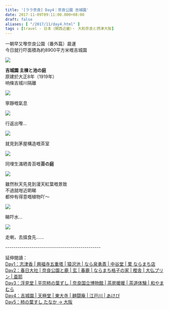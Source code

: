 ```yaml
---
title: '[ララ奈良] Day4：奈良公園 吉城園'
date: 2017-11-09T09:11:00.000+08:00
draft: false
aliases: [ "/2017/11/day4.html" ]
tags : [travel - 日本（関西近畿）・ 大和奈良と摂津大阪]
---
```


一朝早又嚟奈良公園（番外篇）晨運  
今日就行吓面積為約8900平方米嘅吉城園  

[![](https://c1.staticflickr.com/5/4424/36290091843_e3c9bb68da_z.jpg)](https://c1.staticflickr.com/5/4424/36290091843_e3c9bb68da_z.jpg)

**吉城園 主棟と池の庭**  
原建於大正8年（1919年）  
响條吉城川隔離  

[![](https://c1.staticflickr.com/5/4473/36892579403_20dae11c3f_z.jpg)](https://c1.staticflickr.com/5/4473/36892579403_20dae11c3f_z.jpg)

寧靜嘅氣息  

[![](https://c1.staticflickr.com/5/4473/36854168014_884e0f7c82_z.jpg)](https://c1.staticflickr.com/5/4473/36854168014_884e0f7c82_z.jpg)

行返出嚟...  

[![](https://c1.staticflickr.com/5/4464/37564343991_58f81da3c8_z.jpg)](https://c1.staticflickr.com/5/4464/37564343991_58f81da3c8_z.jpg)

就見到茅屋構造嘅茶室  

[![](https://c1.staticflickr.com/5/4497/36854225034_c93772e044_z.jpg)](https://c1.staticflickr.com/5/4497/36854225034_c93772e044_z.jpg)

同埋生滿晒青苔嘅**苔の庭**  

[![](https://c1.staticflickr.com/5/4472/36899027253_375a46bed5_z.jpg)](https://c1.staticflickr.com/5/4472/36899027253_375a46bed5_z.jpg)

雖然秋天先見到漫天紅葉嘅景致  
不過就咁近啲睇  
都仲有得意嘅植物吖～  

[![](https://c1.staticflickr.com/5/4472/36899023683_672b2c7849_z.jpg)](https://c1.staticflickr.com/5/4472/36899023683_672b2c7849_z.jpg)

睇吓水...  

[![](https://c1.staticflickr.com/5/4469/36899022273_975780913b_z.jpg)](https://c1.staticflickr.com/5/4469/36899022273_975780913b_z.jpg)

走喇，去搵食先......  
  
\-----------------------------------------------  
  
延伸閱讀：  
[Day1：志津香 | 興福寺五重塔 | 猿沢池 | なら泉勇斎 | 中谷堂 | 栗 ならまち店](https://www.hidie.net/2017/09/day-1.html)  
[Day2：春日大社 | 奈良公園と鹿 | 玄 | 春鹿 | ならまち格子の家 | 樫舎 | 大仏プリン | 亜耶](https://www.hidie.net/2017/09/day-2.html)  
[Day3：浮見堂 | 平宗柿の葉ずし | 奈良国立博物館 | 茶房暖暖 | 茶道体験 | 和やまむら](https://www.hidie.net/2017/09/day-3.html)  
[Day4：吉城園 | 天極堂 | 東大寺 | 麺闘庵 | 江戸川 | あけび](https://www.hidie.net/2017/09/day-4.html)  
[Day5：柿の葉すし たなか → 大阪](https://www.hidie.net/2017/09/day1.html)